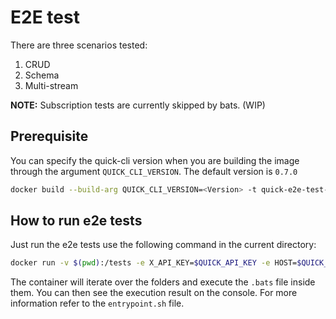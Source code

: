 # E2E test
There are three scenarios tested: </br>
1. CRUD
2. Schema
3. Multi-stream

**NOTE:** Subscription tests are currently skipped by bats. (WIP)

## Prerequisite
You can specify the quick-cli version when you are building the image through the argument `QUICK_CLI_VERSION`. The default version is `0.7.0` 

```bash
docker build --build-arg QUICK_CLI_VERSION=<Version> -t quick-e2e-test-runner:<TAG> .
```

## How to run e2e tests
Just run the e2e tests use the following command in the current directory:
```bash
docker run -v $(pwd):/tests -e X_API_KEY=$QUICK_API_KEY -e HOST=$QUICK_HOST quick-e2e-test-runner --rm -it 
```
The container will iterate over the folders and execute the `.bats` file inside them. You can then see the execution result on the console. For more information refer to the `entrypoint.sh` file.
